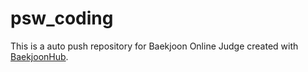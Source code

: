 # psw_coding
This is a auto push repository for Baekjoon Online Judge created with [BaekjoonHub](https://github.com/BaekjoonHub/BaekjoonHub).
